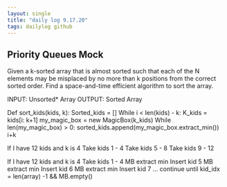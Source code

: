```yaml
---
layout: single
title: "daily log 9.17.20"
tags: dailylog github
---
```


## Priority Queues Mock

Given a k-sorted array that is almost sorted such that each of the N elements may be misplaced by no more than k positions from the correct sorted order. Find a space-and-time efficient algorithm to sort the array.

INPUT: Unsorted\* Array
OUTPUT: Sorted Array

Def sort_kids(kids, k):
Sorted_kids = []
While i < len(kids) - k:
K_kids = kids[i: k+1]
my_magic_box = new MagicBox(k_kids)
While len(my_magic_box) > 0:
sorted_kids.append(my_magic_box.extract_min())
i+k

If I have 12 kids and k is 4
Take kids 1 - 4
Take kids 5 - 8
Take kids 9 - 12

If I have 12 kids and k is 4
Take kids 1 - 4
MB extract min
Insert kid 5
MB extract min
Insert kid 6
MB extract min
Insert kid 7
… continue until kid_idx = len(array) -1 && MB.empty()

